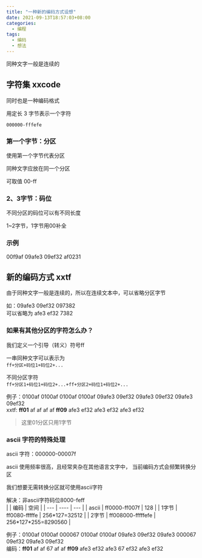 ```yaml
---
title: "一种新的编码方式设想"
date: 2021-09-13T18:57:03+08:00
categories:
  - 编程
tags:
  - 编码
  - 想法
---
```


同种文字一般是连续的

## 字符集 xxcode

同时也是一种编码格式

用定长 3 字节表示一个字符

`000000-fffefe`

### 第一个字节：分区

使用第一个字节代表分区

同种文字应放在同一个分区

可取值 00-ff

### 2、3字节：码位

不同分区的码位可以有不同长度

1~2字节，1字节用00补全

### 示例

00f9af 09afe3 09ef32 af0231

## 新的编码方式 xxtf


由于同种文字一般是连续的，所以在连续文本中，可以省略分区字节

如：09afe3 09ef32 097382  
可以省略为 afe3 ef32 7382

### 如果有其他分区的字符怎么办？

我们定义一个引导（转义）符号ff

一串同种文字可以表示为  
`ff+分区+码位1+码位2+...`

不同分区字符  
`ff+分区1+码位1+码位2+...+ff+分区2+码位1+码位2+...`

例子：0100af 0100af 0100af 0100af 09afe3 09ef32 09afe3 09ef32 09afe3 09ef32  
xxtf: **ff01** af af af af **ff09** afe3 ef32 afe3 ef32 afe3 ef32  
> 这里01分区只用1字节

### ascii 字符的特殊处理

ascii 字符：000000-00007f

ascii 使用频率很高，且经常夹杂在其他语言文字中，
当前编码方式会频繁转换分区  

我们想要无需转换分区就可使用ascii字符

解决：非ascii字符码位8000-feff  
| | 编码 | 空间 |
| --- | ---- | --- |
| ascii | ff0000-ff007f | 128 |
| 1字节 | ff0080-fffffe | 256\*127=32512 |
| 2字节 | ff008000-fffffefe | 256\*127\*255=8290560 |

例子：0100af 0100af 000067 0100af 0100af 09afe3 09ef32 09afe3 000067 09ef32 09afe3 09ef32  
编码：**ff01** af af 67 af af **ff09** afe3 ef32 afe3 67 ef32 afe3 ef32
